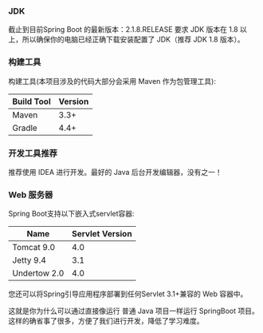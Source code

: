 ### JDK

截止到目前Spring Boot 的最新版本：2.1.8.RELEASE 要求 JDK 版本在 1.8 以上，所以确保你的电脑已经正确下载安装配置了 JDK（推荐 JDK 1.8 版本）。

### 构建工具

构建工具(本项目涉及的代码大部分会采用 Maven 作为包管理工具):

| **Build Tool** | **Version** |
| -------------- | ----------- |
| Maven          | 3.3+        |
| Gradle         | 4.4+        |

### 开发工具推荐

推荐使用 IDEA 进行开发。最好的 Java 后台开发编辑器，没有之一！

### Web 服务器

Spring Boot支持以下嵌入式servlet容器:

| **Name**     | **Servlet Version** |
| ------------ | ------------------- |
| Tomcat 9.0   | 4.0                 |
| Jetty 9.4    | 3.1                 |
| Undertow 2.0 | 4.0                 |

您还可以将Spring引导应用程序部署到任何Servlet 3.1+兼容的 Web 容器中。

这就是你为什么可以通过直接像运行 普通 Java 项目一样运行 SpringBoot 项目。这样的确省事了很多，方便了我们进行开发，降低了学习难度。